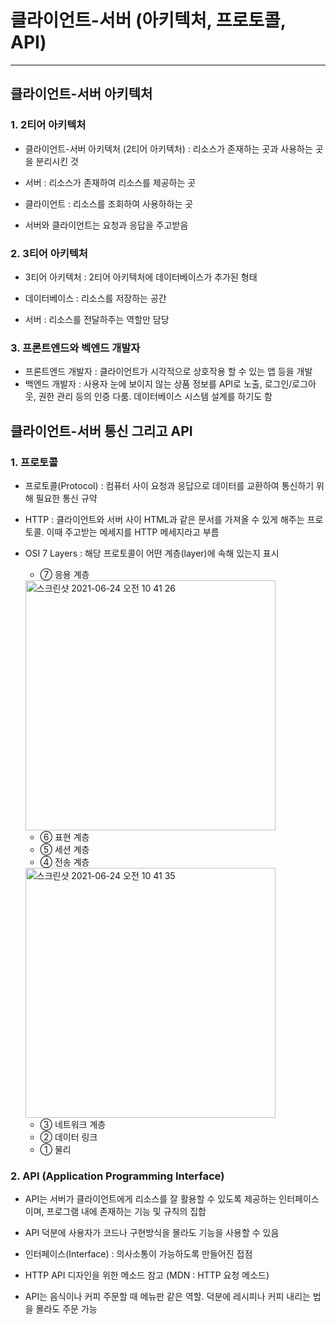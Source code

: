 # 클라이언트-서버 (아키텍처, 프로토콜, API)

***

## 클라이언트-서버 아키텍처

### 1. 2티어 아키텍처

- 클라이언트-서버 아키텍처 (2티어 아키텍처) : 리소스가 존재하는 곳과 사용하는 곳을 분리시킨 것

- 서버 : 리소스가 존재하여 리소스를 제공하는 곳

- 클라이언트 : 리소스를 조회하여 사용하하는 곳

- 서버와 클라이언트는 요청과 응답을 주고받음

### 2. 3티어 아키텍처
- 3티어 아키텍처 : 2티어 아키텍처에 데이터베이스가 추가된 형태

- 데이터베이스 : 리소스를 저장하는 공간

- 서버 : 리소스를 전달하주는 역할만 담당

### 3. 프론트엔드와 벡엔드 개발자
- 프론트엔드 개발자 : 클라이언트가 시각적으로 상호작용 할 수 있는 앱 등을 개발
- 백엔드 개발자 : 사용자 눈에 보이지 않는 상품 정보를 API로 노출, 로그인/로그아웃, 권한 관리 등의 인증 다룸. 데이터베이스 시스템 설계를 하기도 함

## 클라이언트-서버 통신 그리고 API

### 1. 프로토콜
- 프로토콜(Protocol) : 컴퓨터 사이 요청과 응답으로 데이터를 교환하여 통신하기 위해 필요한 통신 규약
- HTTP : 클라이언트와 서버 사이 HTML과 같은 문서를 가져올 수 있게 해주는 프로토콜. 이때 주고받는 메세지를 HTTP 메세지라고 부름

- OSI 7 Layers : 해당 프로토콜이 어떤 계층(layer)에 속해 있는지 표시
  - ⑦ 응용 계층
  <img width="400" alt="스크린샷 2021-06-24 오전 10 41 26" src="https://user-images.githubusercontent.com/80403988/123189451-cea6e280-d4d8-11eb-862b-7ac800840313.png">
  
  - ⑥ 표현 계층
  - ⑤ 세션 계층
  - ④ 전송 계층
  <img width="400" alt="스크린샷 2021-06-24 오전 10 41 35" src="https://user-images.githubusercontent.com/80403988/123189463-d23a6980-d4d8-11eb-821e-1f237467fd75.png">
  
  - ③ 네트워크 계층
  - ② 데이터 링크
  - ① 물리

### 2. API (Application Programming Interface)

- API는 서버가 클라이언트에게 리소스를 잘 활용할 수 있도록 제공하는 인터페이스이며, 프로그램 내에 존재하는 기능 및 규칙의 집합

- API 덕분에 사용자가 코드나 구현방식을 몰라도 기능을 사용할 수 있음

- 인터페이스(Interface) : 의사소통이 가능하도록 만들어진 접점

- HTTP API 디자인을 위한 메소드 참고 (MDN : HTTP 요청 메소드)

- API는 음식이나 커피 주문할 때 메뉴판 같은 역할. 덕분에 레시피나 커피 내리는 법을 몰라도 주문 가능
